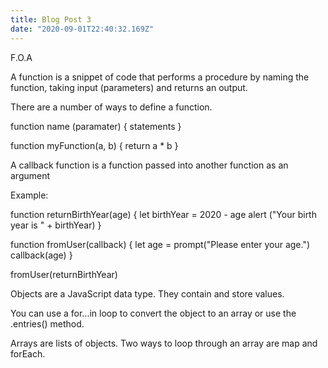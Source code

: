 ```yaml
---
title: Blog Post 3
date: "2020-09-01T22:40:32.169Z"
---
```


F.O.A

A function is a snippet of code that performs a procedure by naming the function, taking input (parameters) and returns an output.

There are a number of ways to define a function. 

function name (paramater) {
            statements
}


function myFunction(a, b) {
              return a * b
}

A callback function is a function passed into another function as an argument

Example:

function returnBirthYear(age) {
               let birthYear = 2020 - age
               alert ("Your birth year is " + birthYear)
}

function fromUser(callback) {
               let age = prompt("Please enter your age.")
                callback(age)
}

fromUser(returnBirthYear)

Objects are a JavaScript data type. They contain and store values.

You can use a for...in loop to convert the object to an array or use the .entries() method.

Arrays are lists of objects. Two ways to loop through an array are map and forEach.
